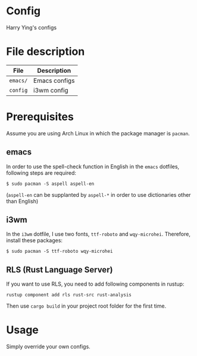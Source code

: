 # Config
Harry Ying's configs

# File description
File | Description
--- | ---
`emacs/` | Emacs configs
`config` | i3wm config

# Prerequisites
Assume you are using Arch Linux in which the package manager is `pacman`.  
## emacs
In order to use the spell-check function in English in the `emacs` dotfiles, following steps are required:  
```
$ sudo pacman -S aspell aspell-en
```
(`aspell-en` can be supplanted by `aspell-*` in order to use dictionaries other than English)  
## i3wm
In the `i3wm` dotfile, I use two fonts, `ttf-roboto` and `wqy-microhei`. Therefore, install these packages:  
```
$ sudo pacman -S ttf-roboto wqy-microhei
```
## RLS (Rust Language Server)
If you want to use RLS, you need to add following components in rustup:  
```
rustup component add rls rust-src rust-analysis
```
Then use `cargo build` in your project root folder for the first time.

# Usage
Simply override your own configs.
